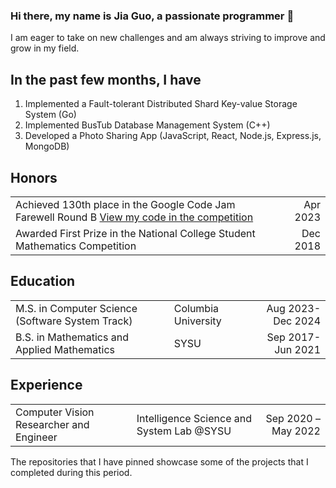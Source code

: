 ### Hi there, my name is Jia Guo, a passionate programmer 👋
I am eager to take on new challenges and am always striving to improve and grow in my field.

## In the past few months, I have  
1. Implemented a Fault-tolerant Distributed Shard Key-value Storage System (Go)
2. Implemented BusTub Database Management System (C++)
3. Developed a Photo Sharing App (JavaScript, React, Node.js, Express.js, MongoDB)

## Honors  
| | |
| --- | ---: |
| Achieved 130th place in the Google Code Jam Farewell Round B [View my code in the competition](https://zibada.guru/gcj/profile/Jayg000e) | Apr 2023 |
| Awarded First Prize in the National College Student Mathematics Competition | Dec 2018 |

## Education  
| | | |
| --- | --- |---: |
| M.S. in Computer Science (Software System Track) |Columbia University |Aug 2023-Dec 2024 |
| B.S. in Mathematics and Applied Mathematics |SYSU |Sep 2017-Jun 2021 |

## Experience  
| | | |
| --- | --- |---: |
|Computer Vision Researcher and Engineer |Intelligence Science and System Lab @SYSU| Sep 2020 – May 2022

The repositories that I have pinned showcase some of the projects that I completed during this period.

